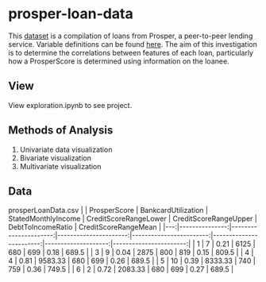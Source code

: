 # prosper-loan-data

This [dataset](https://www.google.com/url?q=https://s3.amazonaws.com/udacity-hosted-downloads/ud651/prosperLoanData.csv&sa=D&ust=1554486256021000) is a compilation of loans from Prosper, a peer-to-peer lending service. Variable definitions can be found [here](https://docs.google.com/spreadsheets/d/1gDyi_L4UvIrLTEC6Wri5nbaMmkGmLQBk-Yx3z0XDEtI/edit#gid=0). The aim of this investigation is to determine the correlations between features of each loan, particularly how a ProsperScore is determined using information on the loanee. 

## View

View exploration.ipynb to see project.

## Methods of Analysis

1. Univariate data visualization
2. Bivariate visualization
3. Multivariate visualization

## Data

prosperLoanData.csv
|    |   ProsperScore |   BankcardUtilization |   StatedMonthlyIncome |   CreditScoreRangeLower |   CreditScoreRangeUpper |   DebtToIncomeRatio |   CreditScoreRangeMean |
|---:|---------------:|----------------------:|----------------------:|------------------------:|------------------------:|--------------------:|-----------------------:|
|  1 |              7 |                  0.21 |               6125    |                     680 |                     699 |                0.18 |                  689.5 |
|  3 |              9 |                  0.04 |               2875    |                     800 |                     819 |                0.15 |                  809.5 |
|  4 |              4 |                  0.81 |               9583.33 |                     680 |                     699 |                0.26 |                  689.5 |
|  5 |             10 |                  0.39 |               8333.33 |                     740 |                     759 |                0.36 |                  749.5 |
|  6 |              2 |                  0.72 |               2083.33 |                     680 |                     699 |                0.27 |                  689.5 |